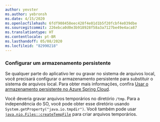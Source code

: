 ```yaml
---
author: yevster
ms.author: yebronsh
ms.date: 4/15/2020
ms.openlocfilehash: 6fdf908458eec428f4e01d1b5f20fcbf4e039dbe
ms.sourcegitcommit: 226ebca0d0e3b918928f58a3a7127be49e4aca87
ms.translationtype: HT
ms.contentlocale: pt-BR
ms.lasthandoff: 05/08/2020
ms.locfileid: "82990218"
---
```

### <a name="configure-persistent-storage"></a>Configurar um armazenamento persistente

Se qualquer parte do aplicativo ler ou gravar no sistema de arquivos local, você precisará configurar o armazenamento persistente para substituir o sistema de arquivos local. Para obter mais informações, confira [Usar o armazenamento persistente no Azure Spring Cloud](/azure/spring-cloud/spring-cloud-howto-persistent-storage).

Você deveria gravar arquivos temporários no diretório `/tmp`. Para a independência do SO, você pode obter esse diretório usando `System.getProperty("java.io.tmpdir")`. Você também pode usar [`java.nio.Files::createTempFile`](https://docs.oracle.com/en/java/javase/11/docs/api/java.base/java/nio/file/Files.html#createTempFile(java.lang.String,java.lang.String,java.nio.file.attribute.FileAttribute...)) para criar arquivos temporários.

